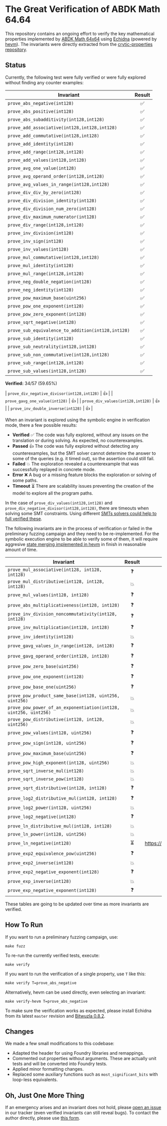 # The Great Verification of ABDK Math 64.64

This repository contains an ongoing effort to verify the key mathematical properties implemented by [ABDK Math 64x64](https://github.com/abdk-consulting/abdk-libraries-solidity) using [Echidna](https://github.com/crytic/echidna) (powered by [hevm](https://github.com/ethereum/hevm/)). The invariants were directly extracted from the [crytic-properties repository](https://github.com/crytic/properties/tree/main/contracts/Math/ABDKMath64x64).

## Status

Currently, the following test were fully verified or were fully explored without finding any counter examples:

| Invariant | Result |
| ----- | :---: |
| `prove_abs_negative(int128)` | ✅ |
| `prove_abs_positive(int128)` | ✅ |
| `prove_abs_subadditivity(int128,int128)` | ✅ |
| `prove_add_associative(int128,int128,int128)` | ✅ |
| `prove_add_commutative(int128,int128)` | ✅ |
| `prove_add_identity(int128)` | ✅ |
| `prove_add_range(int128,int128)` | ✅ |
| `prove_add_values(int128,int128)` | ✅ |
| `prove_avg_one_value(int128)` | ✅ |
| `prove_avg_operand_order(int128,int128)` | ✅ |
| `prove_avg_values_in_range(int128,int128)` | ✅ |
| `prove_div_div_by_zero(int128)` | ✅ |
| `prove_div_division_identity(int128)` | ✅ |
| `prove_div_division_num_zero(int128)` | ✅ |
| `prove_div_maximum_numerator(int128)` | ✅ |
| `prove_div_range(int128,int128)` | ✅ |
| `prove_inv_division(int128)` | ✅ |
| `prove_inv_sign(int128)` | ✅ |
| `prove_inv_values(int128)` | ✅ |
| `prove_mul_commutative(int128,int128)` | ✅ |
| `prove_mul_identity(int128)` | ✅ |
| `prove_mul_range(int128,int128)` | ✅ |
| `prove_neg_double_negation(int128)` | ✅ |
| `prove_neg_identity(int128)` | ✅ |
| `prove_pow_maximum_base(uint256)` | ✅ |
| `prove_pow_one_exponent(int128)` | ✅ |
| `prove_pow_zero_exponent(int128)` | ✅ |
| `prove_sqrt_negative(int128)` | ✅ |
| `prove_sub_equivalence_to_addition(int128,int128)` | ✅ |
| `prove_sub_identity(int128)` | ✅ |
| `prove_sub_neutrality(int128,int128)` | ✅ |
| `prove_sub_non_commutative(int128,int128)` | ✅ |
| `prove_sub_range(int128,int128)` | ✅ |
| `prove_sub_values(int128,int128)` | ✅ |

**Verified:** 34/57 (59.65%)

| `prove_div_negative_divisor(int128,int128)` | 👍 |
| `prove_gavg_one_value(int128)` | 👍 |
| `prove_div_values(int128,int128)` | 👍 |
| `prove_inv_double_inverse(int128)` | 👍 |

When an invariant is explored using the symbolic engine in verification mode, there a few possible results:

* **Verified** ✅ The code was fully explored, without any issues on the translation or during solving. As expected, no counterexamples.
* **Passed**  👍 The code was fully explored without detecting any counterexamples, but the SMT solver cannot determine the answer to some of the queries (e.g. it timed out), so the assertion could still fail.
* **Failed** 💥 The exploration revealed a counterexample that was successfully replayed in concrete mode.
* **Error** ❌ A bug or a missing feature blocks the exploration or solving of some paths.
* **Timeout** ⏳ There are scalability issues preventing the creation of the model to explore all the program paths.

In the case of `prove_div_values(int128,int128)` and `prove_div_negative_divisor(int128,int128)`, there are timeouts when solving some SMT constraints. Using different [SMTs solvers could help to full verified these](https://github.com/ethereum/hevm/issues/709#issuecomment-2833348972).

The following invariants are in the process of verification or failed in the preliminary fuzzing campaign and they need to be re-implemented. For the symbolic execution engine to be able to verify some of them, it will require aggresive [state merging implemented in hevm](https://github.com/ethereum/hevm/issues/763) in finish in reasonable amount of time.

| Invariant | Result | Blockers
| ----- | :---: | -----
| `prove_mul_associative(int128, int128, int128)` | ❓ |
| `prove_mul_distributive(int128, int128, int128)` | 💥 | 
| `prove_mul_values(int128, int128)` | ❓ |
| `prove_abs_multiplicativeness(int128, int128)` | ❓ |
| `prove_inv_division_noncommutativity(int128, int128)` | ❓ |
| `prove_inv_multiplication(int128, int128)` | ❓ |
| `prove_inv_identity(int128)` | 💥 |
| `prove_gavg_values_in_range(int128, int128)` | ❓ |
| `prove_gavg_operand_order(int128, int128)` | ❓ |
| `prove_pow_zero_base(uint256)` | ❓ |
| `prove_pow_one_exponent(int128)` | ❓ |
| `prove_pow_base_one(uint256)` | ❓ |
| `prove_pow_product_same_base(int128, uint256, uint256)` | 💥 |
| `prove_pow_power_of_an_exponentiation(int128, uint256, uint256)` | 💥 |
| `prove_pow_distributive(int128, int128, uint256)` | 💥 |
| `prove_pow_values(int128, uint256)` | ❓ |
| `prove_pow_sign(int128, uint256)` | ❓ |
| `prove_pow_maximum_base(uint256)` | ❓ |
| `prove_pow_high_exponent(int128, uint256)` | 💥 |
| `prove_sqrt_inverse_mul(int128)` | 💥 |
| `prove_sqrt_inverse_pow(int128)` | 💥 |
| `prove_sqrt_distributive(int128, int128)` | ❓ |
| `prove_log2_distributive_mul(int128, int128)` | ❓ |
| `prove_log2_power(int128, uint256)` | 💥 |
| `prove_log2_negative(int128)` | ❓ |
| `prove_ln_distributive_mul(int128, int128)` | 💥 |
| `prove_ln_power(int128, uint256)` | 💥 |
| `prove_ln_negative(int128)` | ⏳ | https://github.com/argotorg/hevm/issues/850
| `prove_exp2_equivalence_pow(uint256)` | ❓ |
| `prove_exp2_inverse(int128)` | 💥 |
| `prove_exp2_negative_exponent(int128)` | ❓ |
| `prove_exp_inverse(int128)` | 💥 |
| `prove_exp_negative_exponent(int128)` | ❓ |

These tables are going to be updated over time as more invariants are verified.

## How To Run

If you want to run a preliminary fuzzing campaign, use:

```
make fuzz
```

To re-run the currently verified tests, execute:

```
make verify
```

If you want to run the verification of a single property, use `T` like this:

```
make verify T=prove_abs_negative
```

Alternatively, hevm can be used directly, even selecting an invariant:
```
make verify-hevm T=prove_abs_negative
```

To make sure the verification works as expected, please install Echidna from its latest `master` revision and [Bitwuzla 0.8.2](https://github.com/bitwuzla/bitwuzla/releases/tag/0.8.2).

## Changes

We made a few small modifications to this codebase:

* Adapted the header for using Foundry libraries and remappings.
* Commented out properties without arguments. These are actually unit tests and will be converted into Foundry tests.
* Applied minor formatting changes.
* Replaced some auxiliary functions such as `most_significant_bits` with loop-less equivalents.

## Oh, Just One More Thing

If an emergency arises and an invariant does not hold, please [open an issue](https://github.com/gustavo-grieco/abdk-math-64.64-verification/issues) in our tracker (even verified invariants can still reveal bugs). To contact the author directly, please use [this form](https://forms.gle/V3jt7C2JQgZhoXfe9).
